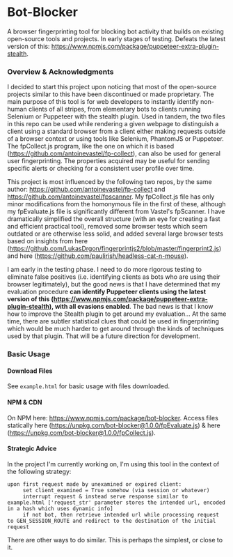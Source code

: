# Bot-Blocker
A browser fingerprinting tool for blocking bot activity that builds on existing open-source tools and projects. In early stages of testing. Defeats the latest version of this: https://www.npmjs.com/package/puppeteer-extra-plugin-stealth.

### Overview & Acknowledgments
I decided to start this project upon noticing that most of the open-source projects similar to this have been discontinued or made proprietary. The main purpose of this tool is for web developers to instantly identify non-human clients of all stripes, from elementary bots to clients running Selenium or Puppeteer with the stealth plugin. Used in tandem, the two files in this repo can be used while rendering a given webpage to distinguish a client using a standard browser from a client either making requests outside of a browser context or using tools like Selenium, PhantomJS or Puppeteer. The fpCollect.js program, like the one on which it is based (https://github.com/antoinevastel/fp-collect), can also be used for general user fingerprinting. The properties acquired may be useful for sending specific alerts or checking for a consistent user profile over time.

This project is most influenced by the following two repos, by the same author: https://github.com/antoinevastel/fp-collect and https://github.com/antoinevastel/fpscanner. My fpCollect.js file has only minor modifications from the homonymous file in the first of these, although my fpEvaluate.js file is significantly different from Vastel's fpScanner. I have dramatically simplified the overall structure (with an eye for creating a fast and efficient practical tool), removed some browser tests which seem outdated or are otherwise less solid, and added several large browser tests based on insights from here (https://github.com/LukasDrgon/fingerprintjs2/blob/master/fingerprint2.js) and here (https://github.com/paulirish/headless-cat-n-mouse). 

I am early in the testing phase. I need to do more rigorous testing to eliminate false positives (i.e. identifying clients as bots who are using their browser legitimately), but the good news is that I have determined that my evaluation procedure **can identify Puppeteer clients using the latest version of this (https://www.npmjs.com/package/puppeteer-extra-plugin-stealth), with all evasions enabled**. The bad news is that I know how to improve the Stealth plugin to get around my evaluation... At the same time, there are subtler statistical clues that could be used in fingerprinting which would be much harder to get around through the kinds of techniques used by that plugin. That will be a future direction for development.

### Basic Usage
#### Download Files
 See `example.html` for basic usage with files downloaded.

#### NPM & CDN
On NPM here: https://www.npmjs.com/package/bot-blocker. Access files statically here (https://unpkg.com/bot-blocker@1.0.0/fpEvaluate.js) & here (https://unpkg.com/bot-blocker@1.0.0/fpCollect.js). 

#### Strategic Advice
In the project I'm currently working on, I'm using this tool in the context of the following strategy:

````
upon first request made by unexamined or expired client:
     set client_examined = True somehow (via session or whatever)
     interrupt request & instead serve response similar to example.html ['request_str' parameter stores the intended url, encoded in a hash which uses dynamic info]
     if not bot, then retrieve intended url while processing request to GEN_SESSION_ROUTE and redirect to the destination of the initial request
````
     
There are other ways to do similar. This is perhaps the simplest, or close to it.
